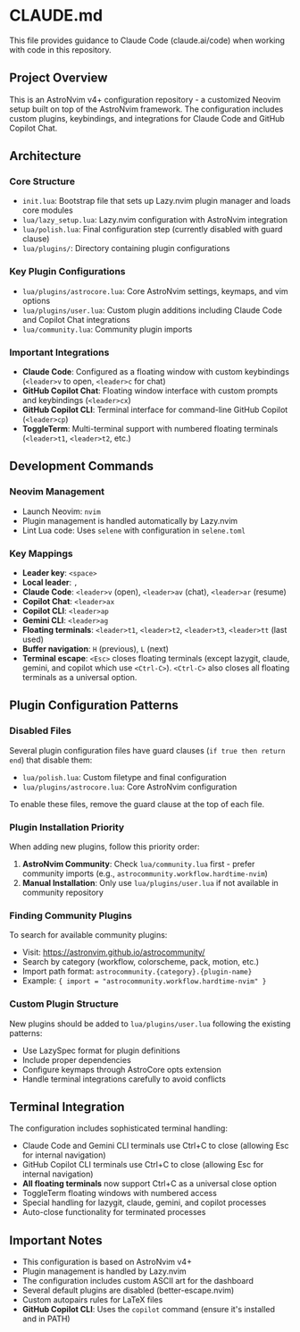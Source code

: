 # CLAUDE.md

This file provides guidance to Claude Code (claude.ai/code) when working with code in this repository.

## Project Overview

This is an AstroNvim v4+ configuration repository - a customized Neovim setup built on top of the AstroNvim framework. The configuration includes custom plugins, keybindings, and integrations for Claude Code and GitHub Copilot Chat.

## Architecture

### Core Structure
- `init.lua`: Bootstrap file that sets up Lazy.nvim plugin manager and loads core modules
- `lua/lazy_setup.lua`: Lazy.nvim configuration with AstroNvim integration
- `lua/polish.lua`: Final configuration step (currently disabled with guard clause)
- `lua/plugins/`: Directory containing plugin configurations

### Key Plugin Configurations
- `lua/plugins/astrocore.lua`: Core AstroNvim settings, keymaps, and vim options
- `lua/plugins/user.lua`: Custom plugin additions including Claude Code and Copilot Chat integrations
- `lua/community.lua`: Community plugin imports

### Important Integrations
- **Claude Code**: Configured as a floating window with custom keybindings (`<leader>v` to open, `<leader>c` for chat)
- **GitHub Copilot Chat**: Floating window interface with custom prompts and keybindings (`<leader>cx`)
- **GitHub Copilot CLI**: Terminal interface for command-line GitHub Copilot (`<leader>cp`)
- **ToggleTerm**: Multi-terminal support with numbered floating terminals (`<leader>t1`, `<leader>t2`, etc.)

## Development Commands

### Neovim Management
- Launch Neovim: `nvim`
- Plugin management is handled automatically by Lazy.nvim
- Lint Lua code: Uses `selene` with configuration in `selene.toml`

### Key Mappings
- **Leader key**: `<space>`
- **Local leader**: `,`
- **Claude Code**: `<leader>v` (open), `<leader>av` (chat), `<leader>ar` (resume)
- **Copilot Chat**: `<leader>ax`
- **Copilot CLI**: `<leader>ap`
- **Gemini CLI**: `<leader>ag`
- **Floating terminals**: `<leader>t1`, `<leader>t2`, `<leader>t3`, `<leader>tt` (last used)
- **Buffer navigation**: `H` (previous), `L` (next)
- **Terminal escape**: `<Esc>` closes floating terminals (except lazygit, claude, gemini, and copilot which use `<Ctrl-C>`). `<Ctrl-C>` also closes all floating terminals as a universal option.

## Plugin Configuration Patterns

### Disabled Files
Several plugin configuration files have guard clauses (`if true then return end`) that disable them:
- `lua/polish.lua`: Custom filetype and final configuration
- `lua/plugins/astrocore.lua`: Core AstroNvim configuration

To enable these files, remove the guard clause at the top of each file.

### Plugin Installation Priority
When adding new plugins, follow this priority order:
1. **AstroNvim Community**: Check `lua/community.lua` first - prefer community imports (e.g., `astrocommunity.workflow.hardtime-nvim`)
2. **Manual Installation**: Only use `lua/plugins/user.lua` if not available in community repository

### Finding Community Plugins
To search for available community plugins:
- Visit: https://astronvim.github.io/astrocommunity/
- Search by category (workflow, colorscheme, pack, motion, etc.)
- Import path format: `astrocommunity.{category}.{plugin-name}`
- Example: `{ import = "astrocommunity.workflow.hardtime-nvim" }`

### Custom Plugin Structure
New plugins should be added to `lua/plugins/user.lua` following the existing patterns:
- Use LazySpec format for plugin definitions
- Include proper dependencies
- Configure keymaps through AstroCore opts extension
- Handle terminal integrations carefully to avoid conflicts

## Terminal Integration

The configuration includes sophisticated terminal handling:
- Claude Code and Gemini CLI terminals use Ctrl+C to close (allowing Esc for internal navigation)
- GitHub Copilot CLI terminals use Ctrl+C to close (allowing Esc for internal navigation)
- **All floating terminals** now support Ctrl+C as a universal close option
- ToggleTerm floating windows with numbered access
- Special handling for lazygit, claude, gemini, and copilot processes
- Auto-close functionality for terminated processes

## Important Notes

- This configuration is based on AstroNvim v4+
- Plugin management is handled by Lazy.nvim
- The configuration includes custom ASCII art for the dashboard
- Several default plugins are disabled (better-escape.nvim)
- Custom autopairs rules for LaTeX files
- **GitHub Copilot CLI**: Uses the `copilot` command (ensure it's installed and in PATH)